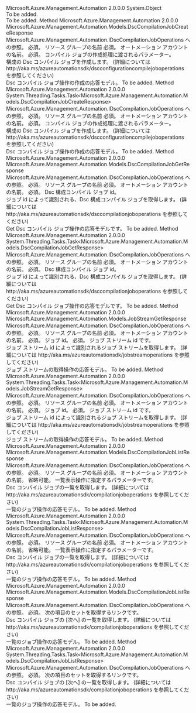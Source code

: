 <Type Name="DscCompilationJobOperationsExtensions" FullName="Microsoft.Azure.Management.Automation.DscCompilationJobOperationsExtensions">
  <TypeSignature Language="C#" Value="public static class DscCompilationJobOperationsExtensions" />
  <TypeSignature Language="ILAsm" Value=".class public auto ansi abstract sealed beforefieldinit DscCompilationJobOperationsExtensions extends System.Object" />
  <TypeSignature Language="DocId" Value="T:Microsoft.Azure.Management.Automation.DscCompilationJobOperationsExtensions" />
  <TypeSignature Language="VB.NET" Value="Public Module DscCompilationJobOperationsExtensions" />
  <TypeSignature Language="F#" Value="type DscCompilationJobOperationsExtensions = class" />
  <AssemblyInfo>
    <AssemblyName>Microsoft.Azure.Management.Automation</AssemblyName>
    <AssemblyVersion>2.0.0.0</AssemblyVersion>
  </AssemblyInfo>
  <Base>
    <BaseTypeName>System.Object</BaseTypeName>
  </Base>
  <Interfaces />
  <Docs>
    <summary>To be added.</summary>
    <remarks>To be added.</remarks>
  </Docs>
  <Members>
    <Member MemberName="Create">
      <MemberSignature Language="C#" Value="public static Microsoft.Azure.Management.Automation.Models.DscCompilationJobCreateResponse Create (this Microsoft.Azure.Management.Automation.IDscCompilationJobOperations operations, string resourceGroupName, string automationAccount, Microsoft.Azure.Management.Automation.Models.DscCompilationJobCreateParameters parameters);" />
      <MemberSignature Language="ILAsm" Value=".method public static hidebysig class Microsoft.Azure.Management.Automation.Models.DscCompilationJobCreateResponse Create(class Microsoft.Azure.Management.Automation.IDscCompilationJobOperations operations, string resourceGroupName, string automationAccount, class Microsoft.Azure.Management.Automation.Models.DscCompilationJobCreateParameters parameters) cil managed" />
      <MemberSignature Language="DocId" Value="M:Microsoft.Azure.Management.Automation.DscCompilationJobOperationsExtensions.Create(Microsoft.Azure.Management.Automation.IDscCompilationJobOperations,System.String,System.String,Microsoft.Azure.Management.Automation.Models.DscCompilationJobCreateParameters)" />
      <MemberSignature Language="VB.NET" Value="&lt;Extension()&gt;&#xA;Public Function Create (operations As IDscCompilationJobOperations, resourceGroupName As String, automationAccount As String, parameters As DscCompilationJobCreateParameters) As DscCompilationJobCreateResponse" />
      <MemberSignature Language="F#" Value="static member Create : Microsoft.Azure.Management.Automation.IDscCompilationJobOperations * string * string * Microsoft.Azure.Management.Automation.Models.DscCompilationJobCreateParameters -&gt; Microsoft.Azure.Management.Automation.Models.DscCompilationJobCreateResponse" Usage="Microsoft.Azure.Management.Automation.DscCompilationJobOperationsExtensions.Create (operations, resourceGroupName, automationAccount, parameters)" />
      <MemberType>Method</MemberType>
      <AssemblyInfo>
        <AssemblyName>Microsoft.Azure.Management.Automation</AssemblyName>
        <AssemblyVersion>2.0.0.0</AssemblyVersion>
      </AssemblyInfo>
      <ReturnValue>
        <ReturnType>Microsoft.Azure.Management.Automation.Models.DscCompilationJobCreateResponse</ReturnType>
      </ReturnValue>
      <Parameters>
        <Parameter Name="operations" Type="Microsoft.Azure.Management.Automation.IDscCompilationJobOperations" RefType="this" />
        <Parameter Name="resourceGroupName" Type="System.String" />
        <Parameter Name="automationAccount" Type="System.String" />
        <Parameter Name="parameters" Type="Microsoft.Azure.Management.Automation.Models.DscCompilationJobCreateParameters" />
      </Parameters>
      <Docs>
        <param name="operations">
            Microsoft.Azure.Management.Automation.IDscCompilationJobOperations への参照。
            </param>
        <param name="resourceGroupName">
            必須。 リソース グループの名前
            </param>
        <param name="automationAccount">
            必須。 オートメーション アカウントの名前。
            </param>
        <param name="parameters">
            必須。 コンパイル ジョブの作成処理に渡されるパラメーター。
            </param>
        <summary>
            構成の Dsc コンパイル ジョブを作成します。  (詳細については http://aka.ms/azureautomationsdk/dscconfigurationcompilejoboperations を参照してください)
            </summary>
        <returns>
            Dsc コンパイル ジョブ操作の作成の応答モデル。
            </returns>
        <remarks>To be added.</remarks>
      </Docs>
    </Member>
    <Member MemberName="CreateAsync">
      <MemberSignature Language="C#" Value="public static System.Threading.Tasks.Task&lt;Microsoft.Azure.Management.Automation.Models.DscCompilationJobCreateResponse&gt; CreateAsync (this Microsoft.Azure.Management.Automation.IDscCompilationJobOperations operations, string resourceGroupName, string automationAccount, Microsoft.Azure.Management.Automation.Models.DscCompilationJobCreateParameters parameters);" />
      <MemberSignature Language="ILAsm" Value=".method public static hidebysig class System.Threading.Tasks.Task`1&lt;class Microsoft.Azure.Management.Automation.Models.DscCompilationJobCreateResponse&gt; CreateAsync(class Microsoft.Azure.Management.Automation.IDscCompilationJobOperations operations, string resourceGroupName, string automationAccount, class Microsoft.Azure.Management.Automation.Models.DscCompilationJobCreateParameters parameters) cil managed" />
      <MemberSignature Language="DocId" Value="M:Microsoft.Azure.Management.Automation.DscCompilationJobOperationsExtensions.CreateAsync(Microsoft.Azure.Management.Automation.IDscCompilationJobOperations,System.String,System.String,Microsoft.Azure.Management.Automation.Models.DscCompilationJobCreateParameters)" />
      <MemberSignature Language="VB.NET" Value="&lt;Extension()&gt;&#xA;Public Function CreateAsync (operations As IDscCompilationJobOperations, resourceGroupName As String, automationAccount As String, parameters As DscCompilationJobCreateParameters) As Task(Of DscCompilationJobCreateResponse)" />
      <MemberSignature Language="F#" Value="static member CreateAsync : Microsoft.Azure.Management.Automation.IDscCompilationJobOperations * string * string * Microsoft.Azure.Management.Automation.Models.DscCompilationJobCreateParameters -&gt; System.Threading.Tasks.Task&lt;Microsoft.Azure.Management.Automation.Models.DscCompilationJobCreateResponse&gt;" Usage="Microsoft.Azure.Management.Automation.DscCompilationJobOperationsExtensions.CreateAsync (operations, resourceGroupName, automationAccount, parameters)" />
      <MemberType>Method</MemberType>
      <AssemblyInfo>
        <AssemblyName>Microsoft.Azure.Management.Automation</AssemblyName>
        <AssemblyVersion>2.0.0.0</AssemblyVersion>
      </AssemblyInfo>
      <ReturnValue>
        <ReturnType>System.Threading.Tasks.Task&lt;Microsoft.Azure.Management.Automation.Models.DscCompilationJobCreateResponse&gt;</ReturnType>
      </ReturnValue>
      <Parameters>
        <Parameter Name="operations" Type="Microsoft.Azure.Management.Automation.IDscCompilationJobOperations" RefType="this" />
        <Parameter Name="resourceGroupName" Type="System.String" />
        <Parameter Name="automationAccount" Type="System.String" />
        <Parameter Name="parameters" Type="Microsoft.Azure.Management.Automation.Models.DscCompilationJobCreateParameters" />
      </Parameters>
      <Docs>
        <param name="operations">
            Microsoft.Azure.Management.Automation.IDscCompilationJobOperations への参照。
            </param>
        <param name="resourceGroupName">
            必須。 リソース グループの名前
            </param>
        <param name="automationAccount">
            必須。 オートメーション アカウントの名前。
            </param>
        <param name="parameters">
            必須。 コンパイル ジョブの作成処理に渡されるパラメーター。
            </param>
        <summary>
            構成の Dsc コンパイル ジョブを作成します。  (詳細については http://aka.ms/azureautomationsdk/dscconfigurationcompilejoboperations を参照してください)
            </summary>
        <returns>
            Dsc コンパイル ジョブ操作の作成の応答モデル。
            </returns>
        <remarks>To be added.</remarks>
      </Docs>
    </Member>
    <Member MemberName="Get">
      <MemberSignature Language="C#" Value="public static Microsoft.Azure.Management.Automation.Models.DscCompilationJobGetResponse Get (this Microsoft.Azure.Management.Automation.IDscCompilationJobOperations operations, string resourceGroupName, string automationAccount, Guid jobId);" />
      <MemberSignature Language="ILAsm" Value=".method public static hidebysig class Microsoft.Azure.Management.Automation.Models.DscCompilationJobGetResponse Get(class Microsoft.Azure.Management.Automation.IDscCompilationJobOperations operations, string resourceGroupName, string automationAccount, valuetype System.Guid jobId) cil managed" />
      <MemberSignature Language="DocId" Value="M:Microsoft.Azure.Management.Automation.DscCompilationJobOperationsExtensions.Get(Microsoft.Azure.Management.Automation.IDscCompilationJobOperations,System.String,System.String,System.Guid)" />
      <MemberSignature Language="VB.NET" Value="&lt;Extension()&gt;&#xA;Public Function Get (operations As IDscCompilationJobOperations, resourceGroupName As String, automationAccount As String, jobId As Guid) As DscCompilationJobGetResponse" />
      <MemberSignature Language="F#" Value="static member Get : Microsoft.Azure.Management.Automation.IDscCompilationJobOperations * string * string * Guid -&gt; Microsoft.Azure.Management.Automation.Models.DscCompilationJobGetResponse" Usage="Microsoft.Azure.Management.Automation.DscCompilationJobOperationsExtensions.Get (operations, resourceGroupName, automationAccount, jobId)" />
      <MemberType>Method</MemberType>
      <AssemblyInfo>
        <AssemblyName>Microsoft.Azure.Management.Automation</AssemblyName>
        <AssemblyVersion>2.0.0.0</AssemblyVersion>
      </AssemblyInfo>
      <ReturnValue>
        <ReturnType>Microsoft.Azure.Management.Automation.Models.DscCompilationJobGetResponse</ReturnType>
      </ReturnValue>
      <Parameters>
        <Parameter Name="operations" Type="Microsoft.Azure.Management.Automation.IDscCompilationJobOperations" RefType="this" />
        <Parameter Name="resourceGroupName" Type="System.String" />
        <Parameter Name="automationAccount" Type="System.String" />
        <Parameter Name="jobId" Type="System.Guid" />
      </Parameters>
      <Docs>
        <param name="operations">
            Microsoft.Azure.Management.Automation.IDscCompilationJobOperations への参照。
            </param>
        <param name="resourceGroupName">
            必須。 リソース グループの名前
            </param>
        <param name="automationAccount">
            必須。 オートメーション アカウントの名前。
            </param>
        <param name="jobId">
            必須。 Dsc 構成コンパイル ジョブ id。
            </param>
        <summary>
            ジョブ id によって識別される、Dsc 構成コンパイル ジョブを取得します。 (詳細については http://aka.ms/azureautomationsdk/dsccompilationjoboperations を参照してください)
            </summary>
        <returns>
            Get Dsc コンパイル ジョブ操作の応答モデルです。
            </returns>
        <remarks>To be added.</remarks>
      </Docs>
    </Member>
    <Member MemberName="GetAsync">
      <MemberSignature Language="C#" Value="public static System.Threading.Tasks.Task&lt;Microsoft.Azure.Management.Automation.Models.DscCompilationJobGetResponse&gt; GetAsync (this Microsoft.Azure.Management.Automation.IDscCompilationJobOperations operations, string resourceGroupName, string automationAccount, Guid jobId);" />
      <MemberSignature Language="ILAsm" Value=".method public static hidebysig class System.Threading.Tasks.Task`1&lt;class Microsoft.Azure.Management.Automation.Models.DscCompilationJobGetResponse&gt; GetAsync(class Microsoft.Azure.Management.Automation.IDscCompilationJobOperations operations, string resourceGroupName, string automationAccount, valuetype System.Guid jobId) cil managed" />
      <MemberSignature Language="DocId" Value="M:Microsoft.Azure.Management.Automation.DscCompilationJobOperationsExtensions.GetAsync(Microsoft.Azure.Management.Automation.IDscCompilationJobOperations,System.String,System.String,System.Guid)" />
      <MemberSignature Language="VB.NET" Value="&lt;Extension()&gt;&#xA;Public Function GetAsync (operations As IDscCompilationJobOperations, resourceGroupName As String, automationAccount As String, jobId As Guid) As Task(Of DscCompilationJobGetResponse)" />
      <MemberSignature Language="F#" Value="static member GetAsync : Microsoft.Azure.Management.Automation.IDscCompilationJobOperations * string * string * Guid -&gt; System.Threading.Tasks.Task&lt;Microsoft.Azure.Management.Automation.Models.DscCompilationJobGetResponse&gt;" Usage="Microsoft.Azure.Management.Automation.DscCompilationJobOperationsExtensions.GetAsync (operations, resourceGroupName, automationAccount, jobId)" />
      <MemberType>Method</MemberType>
      <AssemblyInfo>
        <AssemblyName>Microsoft.Azure.Management.Automation</AssemblyName>
        <AssemblyVersion>2.0.0.0</AssemblyVersion>
      </AssemblyInfo>
      <ReturnValue>
        <ReturnType>System.Threading.Tasks.Task&lt;Microsoft.Azure.Management.Automation.Models.DscCompilationJobGetResponse&gt;</ReturnType>
      </ReturnValue>
      <Parameters>
        <Parameter Name="operations" Type="Microsoft.Azure.Management.Automation.IDscCompilationJobOperations" RefType="this" />
        <Parameter Name="resourceGroupName" Type="System.String" />
        <Parameter Name="automationAccount" Type="System.String" />
        <Parameter Name="jobId" Type="System.Guid" />
      </Parameters>
      <Docs>
        <param name="operations">
            Microsoft.Azure.Management.Automation.IDscCompilationJobOperations への参照。
            </param>
        <param name="resourceGroupName">
            必須。 リソース グループの名前
            </param>
        <param name="automationAccount">
            必須。 オートメーション アカウントの名前。
            </param>
        <param name="jobId">
            必須。 Dsc 構成コンパイル ジョブ id。
            </param>
        <summary>
            ジョブ id によって識別される、Dsc 構成コンパイル ジョブを取得します。 (詳細については http://aka.ms/azureautomationsdk/dsccompilationjoboperations を参照してください)
            </summary>
        <returns>
            Get Dsc コンパイル ジョブ操作の応答モデルです。
            </returns>
        <remarks>To be added.</remarks>
      </Docs>
    </Member>
    <Member MemberName="GetOutput">
      <MemberSignature Language="C#" Value="public static Microsoft.Azure.Management.Automation.Models.JobStreamGetResponse GetOutput (this Microsoft.Azure.Management.Automation.IDscCompilationJobOperations operations, string resourceGroupName, string automationAccount, Guid jobId, string jobStreamId);" />
      <MemberSignature Language="ILAsm" Value=".method public static hidebysig class Microsoft.Azure.Management.Automation.Models.JobStreamGetResponse GetOutput(class Microsoft.Azure.Management.Automation.IDscCompilationJobOperations operations, string resourceGroupName, string automationAccount, valuetype System.Guid jobId, string jobStreamId) cil managed" />
      <MemberSignature Language="DocId" Value="M:Microsoft.Azure.Management.Automation.DscCompilationJobOperationsExtensions.GetOutput(Microsoft.Azure.Management.Automation.IDscCompilationJobOperations,System.String,System.String,System.Guid,System.String)" />
      <MemberSignature Language="VB.NET" Value="&lt;Extension()&gt;&#xA;Public Function GetOutput (operations As IDscCompilationJobOperations, resourceGroupName As String, automationAccount As String, jobId As Guid, jobStreamId As String) As JobStreamGetResponse" />
      <MemberSignature Language="F#" Value="static member GetOutput : Microsoft.Azure.Management.Automation.IDscCompilationJobOperations * string * string * Guid * string -&gt; Microsoft.Azure.Management.Automation.Models.JobStreamGetResponse" Usage="Microsoft.Azure.Management.Automation.DscCompilationJobOperationsExtensions.GetOutput (operations, resourceGroupName, automationAccount, jobId, jobStreamId)" />
      <MemberType>Method</MemberType>
      <AssemblyInfo>
        <AssemblyName>Microsoft.Azure.Management.Automation</AssemblyName>
        <AssemblyVersion>2.0.0.0</AssemblyVersion>
      </AssemblyInfo>
      <ReturnValue>
        <ReturnType>Microsoft.Azure.Management.Automation.Models.JobStreamGetResponse</ReturnType>
      </ReturnValue>
      <Parameters>
        <Parameter Name="operations" Type="Microsoft.Azure.Management.Automation.IDscCompilationJobOperations" RefType="this" />
        <Parameter Name="resourceGroupName" Type="System.String" />
        <Parameter Name="automationAccount" Type="System.String" />
        <Parameter Name="jobId" Type="System.Guid" />
        <Parameter Name="jobStreamId" Type="System.String" />
      </Parameters>
      <Docs>
        <param name="operations">
            Microsoft.Azure.Management.Automation.IDscCompilationJobOperations への参照。
            </param>
        <param name="resourceGroupName">
            必須。 リソース グループの名前
            </param>
        <param name="automationAccount">
            必須。 オートメーション アカウントの名前。
            </param>
        <param name="jobId">
            必須。 ジョブ id。
            </param>
        <param name="jobStreamId">
            必須。 ジョブ ストリーム id です。
            </param>
        <summary>
            ジョブ ストリーム id によって識別されるジョブ ストリームを取得します。 (詳細については http://aka.ms/azureautomationsdk/jobstreamoperations を参照してください)
            </summary>
        <returns>
            ジョブ ストリームの取得操作の応答モデル。
            </returns>
        <remarks>To be added.</remarks>
      </Docs>
    </Member>
    <Member MemberName="GetOutputAsync">
      <MemberSignature Language="C#" Value="public static System.Threading.Tasks.Task&lt;Microsoft.Azure.Management.Automation.Models.JobStreamGetResponse&gt; GetOutputAsync (this Microsoft.Azure.Management.Automation.IDscCompilationJobOperations operations, string resourceGroupName, string automationAccount, Guid jobId, string jobStreamId);" />
      <MemberSignature Language="ILAsm" Value=".method public static hidebysig class System.Threading.Tasks.Task`1&lt;class Microsoft.Azure.Management.Automation.Models.JobStreamGetResponse&gt; GetOutputAsync(class Microsoft.Azure.Management.Automation.IDscCompilationJobOperations operations, string resourceGroupName, string automationAccount, valuetype System.Guid jobId, string jobStreamId) cil managed" />
      <MemberSignature Language="DocId" Value="M:Microsoft.Azure.Management.Automation.DscCompilationJobOperationsExtensions.GetOutputAsync(Microsoft.Azure.Management.Automation.IDscCompilationJobOperations,System.String,System.String,System.Guid,System.String)" />
      <MemberSignature Language="VB.NET" Value="&lt;Extension()&gt;&#xA;Public Function GetOutputAsync (operations As IDscCompilationJobOperations, resourceGroupName As String, automationAccount As String, jobId As Guid, jobStreamId As String) As Task(Of JobStreamGetResponse)" />
      <MemberSignature Language="F#" Value="static member GetOutputAsync : Microsoft.Azure.Management.Automation.IDscCompilationJobOperations * string * string * Guid * string -&gt; System.Threading.Tasks.Task&lt;Microsoft.Azure.Management.Automation.Models.JobStreamGetResponse&gt;" Usage="Microsoft.Azure.Management.Automation.DscCompilationJobOperationsExtensions.GetOutputAsync (operations, resourceGroupName, automationAccount, jobId, jobStreamId)" />
      <MemberType>Method</MemberType>
      <AssemblyInfo>
        <AssemblyName>Microsoft.Azure.Management.Automation</AssemblyName>
        <AssemblyVersion>2.0.0.0</AssemblyVersion>
      </AssemblyInfo>
      <ReturnValue>
        <ReturnType>System.Threading.Tasks.Task&lt;Microsoft.Azure.Management.Automation.Models.JobStreamGetResponse&gt;</ReturnType>
      </ReturnValue>
      <Parameters>
        <Parameter Name="operations" Type="Microsoft.Azure.Management.Automation.IDscCompilationJobOperations" RefType="this" />
        <Parameter Name="resourceGroupName" Type="System.String" />
        <Parameter Name="automationAccount" Type="System.String" />
        <Parameter Name="jobId" Type="System.Guid" />
        <Parameter Name="jobStreamId" Type="System.String" />
      </Parameters>
      <Docs>
        <param name="operations">
            Microsoft.Azure.Management.Automation.IDscCompilationJobOperations への参照。
            </param>
        <param name="resourceGroupName">
            必須。 リソース グループの名前
            </param>
        <param name="automationAccount">
            必須。 オートメーション アカウントの名前。
            </param>
        <param name="jobId">
            必須。 ジョブ id。
            </param>
        <param name="jobStreamId">
            必須。 ジョブ ストリーム id です。
            </param>
        <summary>
            ジョブ ストリーム id によって識別されるジョブ ストリームを取得します。 (詳細については http://aka.ms/azureautomationsdk/jobstreamoperations を参照してください)
            </summary>
        <returns>
            ジョブ ストリームの取得操作の応答モデル。
            </returns>
        <remarks>To be added.</remarks>
      </Docs>
    </Member>
    <Member MemberName="List">
      <MemberSignature Language="C#" Value="public static Microsoft.Azure.Management.Automation.Models.DscCompilationJobListResponse List (this Microsoft.Azure.Management.Automation.IDscCompilationJobOperations operations, string resourceGroupName, string automationAccount, Microsoft.Azure.Management.Automation.Models.DscCompilationJobListParameters parameters);" />
      <MemberSignature Language="ILAsm" Value=".method public static hidebysig class Microsoft.Azure.Management.Automation.Models.DscCompilationJobListResponse List(class Microsoft.Azure.Management.Automation.IDscCompilationJobOperations operations, string resourceGroupName, string automationAccount, class Microsoft.Azure.Management.Automation.Models.DscCompilationJobListParameters parameters) cil managed" />
      <MemberSignature Language="DocId" Value="M:Microsoft.Azure.Management.Automation.DscCompilationJobOperationsExtensions.List(Microsoft.Azure.Management.Automation.IDscCompilationJobOperations,System.String,System.String,Microsoft.Azure.Management.Automation.Models.DscCompilationJobListParameters)" />
      <MemberSignature Language="VB.NET" Value="&lt;Extension()&gt;&#xA;Public Function List (operations As IDscCompilationJobOperations, resourceGroupName As String, automationAccount As String, parameters As DscCompilationJobListParameters) As DscCompilationJobListResponse" />
      <MemberSignature Language="F#" Value="static member List : Microsoft.Azure.Management.Automation.IDscCompilationJobOperations * string * string * Microsoft.Azure.Management.Automation.Models.DscCompilationJobListParameters -&gt; Microsoft.Azure.Management.Automation.Models.DscCompilationJobListResponse" Usage="Microsoft.Azure.Management.Automation.DscCompilationJobOperationsExtensions.List (operations, resourceGroupName, automationAccount, parameters)" />
      <MemberType>Method</MemberType>
      <AssemblyInfo>
        <AssemblyName>Microsoft.Azure.Management.Automation</AssemblyName>
        <AssemblyVersion>2.0.0.0</AssemblyVersion>
      </AssemblyInfo>
      <ReturnValue>
        <ReturnType>Microsoft.Azure.Management.Automation.Models.DscCompilationJobListResponse</ReturnType>
      </ReturnValue>
      <Parameters>
        <Parameter Name="operations" Type="Microsoft.Azure.Management.Automation.IDscCompilationJobOperations" RefType="this" />
        <Parameter Name="resourceGroupName" Type="System.String" />
        <Parameter Name="automationAccount" Type="System.String" />
        <Parameter Name="parameters" Type="Microsoft.Azure.Management.Automation.Models.DscCompilationJobListParameters" />
      </Parameters>
      <Docs>
        <param name="operations">
            Microsoft.Azure.Management.Automation.IDscCompilationJobOperations への参照。
            </param>
        <param name="resourceGroupName">
            必須。 リソース グループの名前
            </param>
        <param name="automationAccount">
            必須。 オートメーション アカウントの名前。
            </param>
        <param name="parameters">
            省略可能。 一覧表示操作に指定するパラメーターです。
            </param>
        <summary>
            Dsc コンパイル ジョブの一覧を取得します。  (詳細については http://aka.ms/azureautomationsdk/compilationjoboperations を参照してください)
            </summary>
        <returns>
            一覧のジョブ操作の応答モデル。
            </returns>
        <remarks>To be added.</remarks>
      </Docs>
    </Member>
    <Member MemberName="ListAsync">
      <MemberSignature Language="C#" Value="public static System.Threading.Tasks.Task&lt;Microsoft.Azure.Management.Automation.Models.DscCompilationJobListResponse&gt; ListAsync (this Microsoft.Azure.Management.Automation.IDscCompilationJobOperations operations, string resourceGroupName, string automationAccount, Microsoft.Azure.Management.Automation.Models.DscCompilationJobListParameters parameters);" />
      <MemberSignature Language="ILAsm" Value=".method public static hidebysig class System.Threading.Tasks.Task`1&lt;class Microsoft.Azure.Management.Automation.Models.DscCompilationJobListResponse&gt; ListAsync(class Microsoft.Azure.Management.Automation.IDscCompilationJobOperations operations, string resourceGroupName, string automationAccount, class Microsoft.Azure.Management.Automation.Models.DscCompilationJobListParameters parameters) cil managed" />
      <MemberSignature Language="DocId" Value="M:Microsoft.Azure.Management.Automation.DscCompilationJobOperationsExtensions.ListAsync(Microsoft.Azure.Management.Automation.IDscCompilationJobOperations,System.String,System.String,Microsoft.Azure.Management.Automation.Models.DscCompilationJobListParameters)" />
      <MemberSignature Language="VB.NET" Value="&lt;Extension()&gt;&#xA;Public Function ListAsync (operations As IDscCompilationJobOperations, resourceGroupName As String, automationAccount As String, parameters As DscCompilationJobListParameters) As Task(Of DscCompilationJobListResponse)" />
      <MemberSignature Language="F#" Value="static member ListAsync : Microsoft.Azure.Management.Automation.IDscCompilationJobOperations * string * string * Microsoft.Azure.Management.Automation.Models.DscCompilationJobListParameters -&gt; System.Threading.Tasks.Task&lt;Microsoft.Azure.Management.Automation.Models.DscCompilationJobListResponse&gt;" Usage="Microsoft.Azure.Management.Automation.DscCompilationJobOperationsExtensions.ListAsync (operations, resourceGroupName, automationAccount, parameters)" />
      <MemberType>Method</MemberType>
      <AssemblyInfo>
        <AssemblyName>Microsoft.Azure.Management.Automation</AssemblyName>
        <AssemblyVersion>2.0.0.0</AssemblyVersion>
      </AssemblyInfo>
      <ReturnValue>
        <ReturnType>System.Threading.Tasks.Task&lt;Microsoft.Azure.Management.Automation.Models.DscCompilationJobListResponse&gt;</ReturnType>
      </ReturnValue>
      <Parameters>
        <Parameter Name="operations" Type="Microsoft.Azure.Management.Automation.IDscCompilationJobOperations" RefType="this" />
        <Parameter Name="resourceGroupName" Type="System.String" />
        <Parameter Name="automationAccount" Type="System.String" />
        <Parameter Name="parameters" Type="Microsoft.Azure.Management.Automation.Models.DscCompilationJobListParameters" />
      </Parameters>
      <Docs>
        <param name="operations">
            Microsoft.Azure.Management.Automation.IDscCompilationJobOperations への参照。
            </param>
        <param name="resourceGroupName">
            必須。 リソース グループの名前
            </param>
        <param name="automationAccount">
            必須。 オートメーション アカウントの名前。
            </param>
        <param name="parameters">
            省略可能。 一覧表示操作に指定するパラメーターです。
            </param>
        <summary>
            Dsc コンパイル ジョブの一覧を取得します。  (詳細については http://aka.ms/azureautomationsdk/compilationjoboperations を参照してください)
            </summary>
        <returns>
            一覧のジョブ操作の応答モデル。
            </returns>
        <remarks>To be added.</remarks>
      </Docs>
    </Member>
    <Member MemberName="ListNext">
      <MemberSignature Language="C#" Value="public static Microsoft.Azure.Management.Automation.Models.DscCompilationJobListResponse ListNext (this Microsoft.Azure.Management.Automation.IDscCompilationJobOperations operations, string nextLink);" />
      <MemberSignature Language="ILAsm" Value=".method public static hidebysig class Microsoft.Azure.Management.Automation.Models.DscCompilationJobListResponse ListNext(class Microsoft.Azure.Management.Automation.IDscCompilationJobOperations operations, string nextLink) cil managed" />
      <MemberSignature Language="DocId" Value="M:Microsoft.Azure.Management.Automation.DscCompilationJobOperationsExtensions.ListNext(Microsoft.Azure.Management.Automation.IDscCompilationJobOperations,System.String)" />
      <MemberSignature Language="VB.NET" Value="&lt;Extension()&gt;&#xA;Public Function ListNext (operations As IDscCompilationJobOperations, nextLink As String) As DscCompilationJobListResponse" />
      <MemberSignature Language="F#" Value="static member ListNext : Microsoft.Azure.Management.Automation.IDscCompilationJobOperations * string -&gt; Microsoft.Azure.Management.Automation.Models.DscCompilationJobListResponse" Usage="Microsoft.Azure.Management.Automation.DscCompilationJobOperationsExtensions.ListNext (operations, nextLink)" />
      <MemberType>Method</MemberType>
      <AssemblyInfo>
        <AssemblyName>Microsoft.Azure.Management.Automation</AssemblyName>
        <AssemblyVersion>2.0.0.0</AssemblyVersion>
      </AssemblyInfo>
      <ReturnValue>
        <ReturnType>Microsoft.Azure.Management.Automation.Models.DscCompilationJobListResponse</ReturnType>
      </ReturnValue>
      <Parameters>
        <Parameter Name="operations" Type="Microsoft.Azure.Management.Automation.IDscCompilationJobOperations" RefType="this" />
        <Parameter Name="nextLink" Type="System.String" />
      </Parameters>
      <Docs>
        <param name="operations">
            Microsoft.Azure.Management.Automation.IDscCompilationJobOperations への参照。
            </param>
        <param name="nextLink">
            必須。 次の項目のセットを取得するリンクです。
            </param>
        <summary>
            Dsc コンパイル ジョブの [次へ] の一覧を取得します。  (詳細については http://aka.ms/azureautomationsdk/compilationjoboperations を参照してください)
            </summary>
        <returns>
            一覧のジョブ操作の応答モデル。
            </returns>
        <remarks>To be added.</remarks>
      </Docs>
    </Member>
    <Member MemberName="ListNextAsync">
      <MemberSignature Language="C#" Value="public static System.Threading.Tasks.Task&lt;Microsoft.Azure.Management.Automation.Models.DscCompilationJobListResponse&gt; ListNextAsync (this Microsoft.Azure.Management.Automation.IDscCompilationJobOperations operations, string nextLink);" />
      <MemberSignature Language="ILAsm" Value=".method public static hidebysig class System.Threading.Tasks.Task`1&lt;class Microsoft.Azure.Management.Automation.Models.DscCompilationJobListResponse&gt; ListNextAsync(class Microsoft.Azure.Management.Automation.IDscCompilationJobOperations operations, string nextLink) cil managed" />
      <MemberSignature Language="DocId" Value="M:Microsoft.Azure.Management.Automation.DscCompilationJobOperationsExtensions.ListNextAsync(Microsoft.Azure.Management.Automation.IDscCompilationJobOperations,System.String)" />
      <MemberSignature Language="VB.NET" Value="&lt;Extension()&gt;&#xA;Public Function ListNextAsync (operations As IDscCompilationJobOperations, nextLink As String) As Task(Of DscCompilationJobListResponse)" />
      <MemberSignature Language="F#" Value="static member ListNextAsync : Microsoft.Azure.Management.Automation.IDscCompilationJobOperations * string -&gt; System.Threading.Tasks.Task&lt;Microsoft.Azure.Management.Automation.Models.DscCompilationJobListResponse&gt;" Usage="Microsoft.Azure.Management.Automation.DscCompilationJobOperationsExtensions.ListNextAsync (operations, nextLink)" />
      <MemberType>Method</MemberType>
      <AssemblyInfo>
        <AssemblyName>Microsoft.Azure.Management.Automation</AssemblyName>
        <AssemblyVersion>2.0.0.0</AssemblyVersion>
      </AssemblyInfo>
      <ReturnValue>
        <ReturnType>System.Threading.Tasks.Task&lt;Microsoft.Azure.Management.Automation.Models.DscCompilationJobListResponse&gt;</ReturnType>
      </ReturnValue>
      <Parameters>
        <Parameter Name="operations" Type="Microsoft.Azure.Management.Automation.IDscCompilationJobOperations" RefType="this" />
        <Parameter Name="nextLink" Type="System.String" />
      </Parameters>
      <Docs>
        <param name="operations">
            Microsoft.Azure.Management.Automation.IDscCompilationJobOperations への参照。
            </param>
        <param name="nextLink">
            必須。 次の項目のセットを取得するリンクです。
            </param>
        <summary>
            Dsc コンパイル ジョブの [次へ] の一覧を取得します。  (詳細については http://aka.ms/azureautomationsdk/compilationjoboperations を参照してください)
            </summary>
        <returns>
            一覧のジョブ操作の応答モデル。
            </returns>
        <remarks>To be added.</remarks>
      </Docs>
    </Member>
  </Members>
</Type>